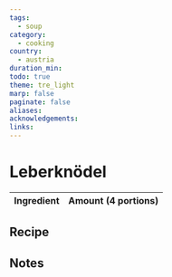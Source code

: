 ```yaml
---
tags:
  - soup
category:
  - cooking
country:
  - austria
duration_min: 
todo: true
theme: tre_light
marp: false
paginate: false
aliases: 
acknowledgements: 
links:
---
```


# Leberknödel


|Ingredient|Amount (4 portions)|
| :- | :- |

## Recipe

## Notes
